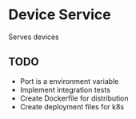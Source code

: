 # Device Service

Serves devices

## TODO

* Port is a environment variable
* Implement integration tests
* Create Dockerfile for distribution
* Create deployment files for k8s
